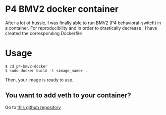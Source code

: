 # P4 BMV2 docker container
After a lot of hussle, I was finally able to run BMV2 (P4 behavioral-switch) in a container. For reproducibility and in order to drastically decrease , I have created the corresponding Dockerfile

# Usage
```$ git clone --recursive https://github.com/cslev/p4-bmv2-docker/
$ cd p4-bmv2-docker
$ sudo docker build -t <image_name> .
```

Then, your image is ready to use.

## You want to add veth to your container?
Go to [this github repository](https://github.com/cslev/add_veth_to_docker) 

